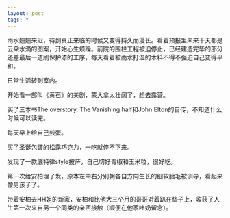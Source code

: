 ```yaml
---
layout: post
tags: Y
---
```


雨水姗姗来迟，待到真正来临的时候又变得持久而漫长。看着预报里未来十天都是云朵水滴的图案，开始心生烦躁。前院的围栏工程被迫停止，已经建造完毕的部分还差最后一道刷保护漆的工序，每天看着被雨水打湿的木料不得不强迫自己变得平和。

日常生活转到室内。

开始看一部叫《黄石》的美剧，蒙大拿太壮阔了，想去露营。

买了三本书The overstory, The Vanishing half和John Elton的自传，不知道什么时候可以读完。

每天早上给自己煎蛋。

买了圣诞包装的松露巧克力，一吃就停不下来。

发现了一款底特律style披萨，自己切好青椒和玉米粒，很好吃。

第一次给安柏理了发，原本左中右分别朝各自方向生长的细软胎毛被训导，看起来像男孩子了。

带着安柏去HH姐的新家，安柏和比他大三个月的哥哥对着趴在垫子上，收获了人生第一次来自另一个同类的亲密接触（顺便在他家吐奶留念）。

<!-- 不管做什么，她还是在那里，看着我，像心底的一幅画。划看和她这几个月的聊天记录。我猜，正常人做这种事情，应该是能够以第三者的视角去观察并收藏那些旧日的美好。我却始终做不到。想打扰她，哪怕没有回应。这样的欲望被小心隐藏起来，无处安放。脑海里的动作像老式电影的放映，缺乏自我保护，总是在张望。继续描着油彩，添了头发，涂抹了眼睛，还有鼻翼那一线光。 -->

<!-- ![paint-y-23-2]({{ site.photourl }}/photos/paint-y-23-2.jpg) -->